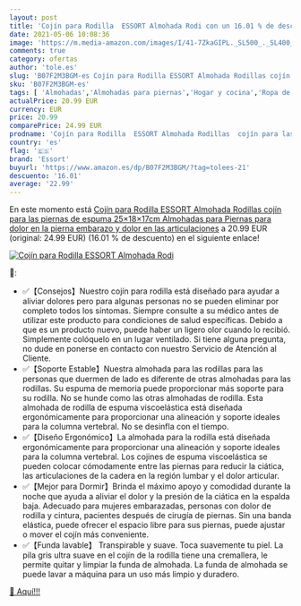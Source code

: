 ```yaml
---
layout: post
title: 'Cojín para Rodilla  ESSORT Almohada Rodi con un 16.01 % de descuento'
date: 2021-05-06 10:08:36
image: 'https://m.media-amazon.com/images/I/41-7ZkaGIPL._SL500_._SL400_.jpg'
comments: true
category: ofertas
author: 'tole.es'
slug: 'B07F2M3BGM-es Cojín para Rodilla ESSORT Almohada Rodillas cojín para las...'
sku: 'B07F2M3BGM-es'
tags: [ 'Almohadas','Almohadas para piernas','Hogar y cocina','Ropa de cama y almohadas','Textiles del hogar','embarazo','essort', ]
actualPrice: 20.99 EUR
currency: EUR
price: 20.99
comparePrice: 24.99 EUR
prodname: 'Cojín para Rodilla  ESSORT Almohada Rodillas  cojín para las piernas de espuma  25×18×17cm Almohadas para Piernas para dolor en la pierna  embarazo y dolor en las articulaciones'
country: 'es'
flag: '🇪🇸'
brand: 'Essort'
buyurl: 'https://www.amazon.es/dp/B07F2M3BGM/?tag=tolees-21'
descuento: '16.01'
average: '22.99'
---
```


En este momento está [Cojín para Rodilla  ESSORT Almohada Rodillas  cojín para las piernas de espuma  25×18×17cm Almohadas para Piernas para dolor en la pierna  embarazo y dolor en las articulaciones](https://www.amazon.es/dp/B07F2M3BGM/?tag=tolees-21) a 20.99 EUR (original: 24.99 EUR) (16.01 %  de descuento) en el siguiente enlace!

[![Cojín para Rodilla  ESSORT Almohada Rodi](https://m.media-amazon.com/images/I/41-7ZkaGIPL._SL500_._SL400_.jpg)](https://www.amazon.es/dp/B07F2M3BGM/?tag=tolees-21)

🔎:

- ✅【Consejos】Nuestro cojín para rodilla está diseñado para ayudar a aliviar dolores pero para algunas personas no se pueden eliminar por completo todos los síntomas. Siempre consulte a su médico antes de utilizar este producto para condiciones de salud específicas. Debido a que es un producto nuevo, puede haber un ligero olor cuando lo recibió. Simplemente colóquelo en un lugar ventilado. Si tiene alguna pregunta, no dude en ponerse en contacto con nuestro Servicio de Atención al Cliente.
- ✅【Soporte Estable】Nuestra almohada para las rodillas para las personas que duermen de lado es diferente de otras almohadas para las rodillas. Su espuma de memoria puede proporcionar más soporte para su rodilla. No se hunde como las otras almohadas de rodilla. Esta almohada de rodilla de espuma viscoelástica está diseñada ergonómicamente para proporcionar una alineación y soporte ideales para la columna vertebral. No se desinfla con el tiempo.
- ✅【Diseño Ergonómico】La almohada para la rodilla está diseñada ergonómicamente para proporcionar una alineación y soporte ideales para la columna vertebral. Los cojines de espuma viscoelástica se pueden colocar cómodamente entre las piernas para reducir la ciática, las articulaciones de la cadera en la región lumbar y el dolor articular.
- ✅【Mejor para Dormir】Brinda el máximo apoyo y comodidad durante la noche que ayuda a aliviar el dolor y la presión de la ciática en la espalda baja. Adecuado para mujeres embarazadas, personas con dolor de rodilla y cintura, pacientes después de cirugía de piernas. Sin una banda elástica, puede ofrecer el espacio libre para sus piernas, puede ajustar o mover el cojín más conveniente.
- ✅【Funda lavable】 Transpirable y suave. Toca suavemente tu piel. La pila gris ultra suave en el cojín de la rodilla tiene una cremallera, le permite quitar y limpiar la funda de almohada. La funda de almohada se puede lavar a máquina para un uso más limpio y duradero.

[🛒 Aquí!!!](https://www.amazon.es/dp/B07F2M3BGM/?tag=tolees-21)
